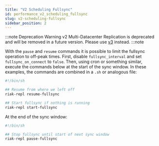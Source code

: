 ```yaml
---
title: "V2 Scheduling Fullsync"
id: performance_v2_scheduling_fullsync
slug: v2-scheduling-fullsync
sidebar_position: 2
---
```


:::note Deprecation Warning
v2 Multi-Datacenter Replication is deprecated and will be removed in a future version. Please use [v3](/docs/using/cluster-operations/v3-multi-datacenter/#fullsync-replication-commands/) instead.
:::note


With the `pause` and `resume` commands it is possible to limit the
fullsync operation to off-peak times. First, disable `fullsync_interval`
and set `fullsync_on_connect` to `false`. Then, using cron or something
similar, execute the commands below at the start of the sync window.
In these examples, the commands are combined in a `.sh` or analogous
file:

```bash
#!/bin/sh

## Resume from where we left off
riak-repl resume-fullsync

## Start fullsync if nothing is running
riak-repl start-fullsync
```

At the end of the sync window:

```bash
#!/bin/sh

## Stop fullsync until start of next sync window
riak-repl pause-fullsync
```
